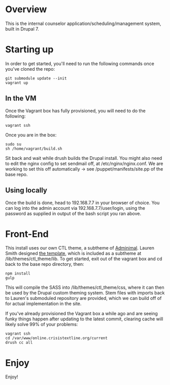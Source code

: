 # Overview

This is the internal counselor application/scheduling/management system, built in Drupal 7.

# Starting up

In order to get started, you'll need to run the following commands once you've cloned the repo:

```
git submodule update --init
vagrant up
```

## In the VM

Once the Vagrant box has fully provisioned, you will need to do the following:

```
vagrant ssh
```

Once you are in the box:

```
sudo su
sh /home/vagrant/build.sh
```

Sit back and wait while drush builds the Drupal install. You might also need to edit the nginx config to set sendmail off, at /etc/nginx/nginx.conf. We are working to set this off automatically -> see /puppet/manifests/site.pp of the base repo.

## Using locally

Once the build is done, head to 192.168.7.7 in your browser of choice.
You can log into the admin account via 192.168.7.7/user/login, using the password as supplied in output of the bash script you ran above.

# Front-End

This install uses our own CTL theme, a subtheme of [Adminimal](https://www.drupal.org/project/adminimal_theme).
Lauren Smith designed [the template](https://github.com/smithln/ctl), which is included as a subtheme at /lib/themes/ctl_theme/lib. To get started, exit out of the vagrant box and cd back to the base repo directory, then:

```
npm install
gulp
```

This will compile the SASS into /lib/themes/ctl_theme/css, where it can then be used by the Drupal custom theming system.
Stem files with imports back to Lauren's submoduled repository are provided, which we can build off of for actual implementation in the site.

If you've already provisioned the Vagrant box a while ago and are seeing funky things happen after updating to the latest commit, clearing cache will likely solve 99% of your problems:

```
vagrant ssh
cd /var/www/online.crisistextline.org/current
drush cc all
```

# Enjoy

Enjoy!
